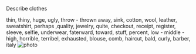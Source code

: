 Describe clothes

thin, thiny, huge, ugly, throw - thrown away, sink, cotton, wool, leather, sweatshirt, perhaps ,quality, jewelry, quite, checkout,
receipt, register, sleeve, selfie, underwear, faterward, toward, stuff, percent, low - middle - high, horrible, terribel, exhausted, blouse, 
comb, haircut, bald, curly, barber, italy 
![photo](https://github.com/user-attachments/assets/ca510dc6-f889-49e0-9ba4-764f8fe7d3c2)

